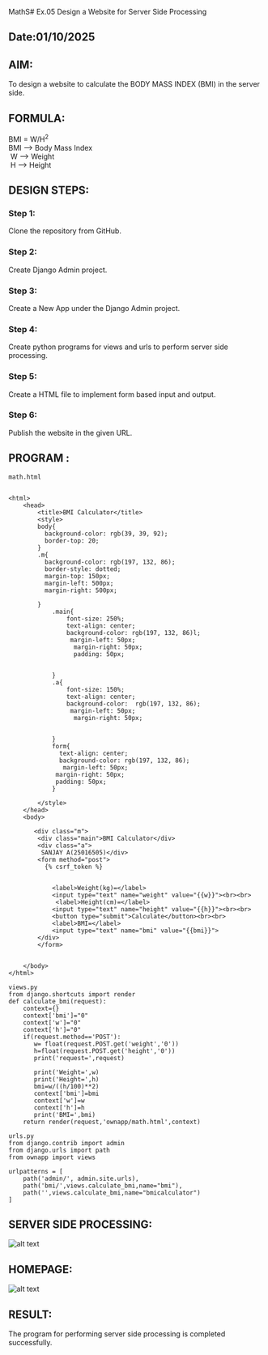 MathS# Ex.05 Design a Website for Server Side Processing
## Date:01/10/2025

## AIM:
 To design a website to calculate the BODY MASS INDEX (BMI) in the server side. 

## FORMULA:
BMI = W/H<sup>2</sup>
<br> BMI --> Body Mass Index
<br> W --> Weight
<br> H --> Height

## DESIGN STEPS:

### Step 1:
Clone the repository from GitHub.

### Step 2:
Create Django Admin project.

### Step 3:
Create a New App under the Django Admin project.

### Step 4:
Create python programs for views and urls to perform server side processing.

### Step 5:
Create a HTML file to implement form based input and output.

### Step 6:
Publish the website in the given URL.

## PROGRAM :
```
math.html


<html>
    <head>
        <title>BMI Calculator</title>
        <style>
        body{
          background-color: rgb(39, 39, 92);
          border-top: 20;
        }
        .m{
          background-color: rgb(197, 132, 86);
          border-style: dotted;
          margin-top: 150px;
          margin-left: 500px;
          margin-right: 500px;
          
        }
            .main{
                font-size: 250%;
                text-align: center;
                background-color: rgb(197, 132, 86)l;
                 margin-left: 50px;
                  margin-right: 50px;
                  padding: 50px;
                  
                  
            }
            .a{
                font-size: 150%;
                text-align: center;
                background-color:  rgb(197, 132, 86);
                 margin-left: 50px;
                  margin-right: 50px;
                
                 
            }
            form{
              text-align: center;
              background-color: rgb(197, 132, 86);
               margin-left: 50px;
             margin-right: 50px;
             padding: 50px;
            }
           
        </style>
    </head> 
    <body>

       <div class="m">
        <div class="main">BMI Calculator</div>
        <div class="a">
         SANJAY A(25016505)</div>
        <form method="post">
          {% csrf_token %}
           
           
            <label>Weight(kg)=</label>
            <input type="text" name="weight" value="{{w}}"><br><br>
             <label>Height(cm)=</label>
            <input type="text" name="height" value="{{h}}"><br><br>
            <button type="submit">Calculate</button><br><br>
            <label>BMI=</label>
            <input type="text" name="bmi" value="{{bmi}}">
        </div>
        </form>
        
        
    </body>
</html>

views.py
from django.shortcuts import render
def calculate_bmi(request):
    context={}
    context['bmi']="0"
    context['w']="0"
    context['h']="0"
    if(request.method=='POST'):
       w= float(request.POST.get('weight','0'))
       h=float(request.POST.get('height','0'))
       print('request=',request)
       
       print('Weight=',w)
       print('Height=',h)
       bmi=w/((h/100)**2)
       context['bmi']=bmi
       context['w']=w
       context['h']=h
       print('BMI=',bmi)
    return render(request,'ownapp/math.html',context)

urls.py
from django.contrib import admin
from django.urls import path
from ownapp import views

urlpatterns = [
    path('admin/', admin.site.urls),
    path('bmi/',views.calculate_bmi,name="bmi"),
    path('',views.calculate_bmi,name="bmicalculator")
]
```


## SERVER SIDE PROCESSING:
![alt text](<../../../../../../../MathServer/Screenshot 2025-10-09 195551.png>)

## HOMEPAGE:
![alt text](<../../../../../../../MathServer/Screenshot 2025-10-09 195538.png>)

## RESULT:
The program for performing server side processing is completed successfully.
